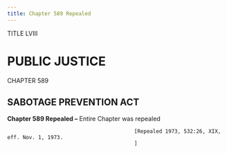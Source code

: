```yaml
---
title: Chapter 589 Repealed
---
```


TITLE LVIII
                                             
PUBLIC JUSTICE
==============

CHAPTER 589
                                             
SABOTAGE PREVENTION ACT
-----------------------

**Chapter 589 Repealed –** Entire Chapter was repealed


                                             [Repealed 1973, 532:26, XIX, eff. Nov. 1, 1973.
                                             ]
